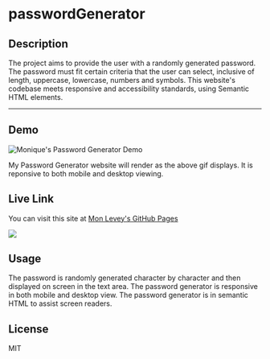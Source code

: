 # passwordGenerator

## Description
The project aims to provide the user with a randomly generated password. The password must fit certain criteria that the user can select, inclusive of length, uppercase, lowercase, numbers and symbols. This website's codebase meets responsive and accessibility standards, using Semantic HTML elements.

***

## Demo
![Monique's Password Generator Demo](PasswordGenerator.gif) 

My Password Generator website will render as the above gif displays. It is reponsive to both mobile and desktop viewing.


## Live Link
You can visit this site at [Mon Levey's GitHub Pages](https://monlevey.github.io/passwordGenerator/)

<img src="https://img.shields.io/badge/github%20-%23121011.svg?&style=for-the-badge&logo=github&logoColor=white"/>

## Usage
 The password is randomly generated character by character and then displayed on screen in the text area. The password generator is responsive in both mobile and desktop view. The password generator is in semantic HTML to assist screen readers. 

## License
MIT 